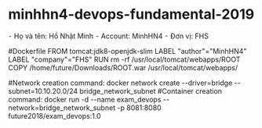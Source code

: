 # minhhn4-devops-fundamental-2019
⁃ Họ và tên: Hồ Nhật Minh
⁃ Account: MinhHN4
⁃ Đơn vị: FHS

#Dockerfile
FROM tomcat:jdk8-openjdk-slim
LABEL "author"="MinhHN4"
LABEL "company"="FHS"
RUN rm -rf /usr/local/tomcat/webapps/ROOT
COPY /home/future/Downloads/ROOT.war /usr/local/tomcat/webapps/

#Network creation command:
docker network create --driver=bridge --subnet=10.10.20.0/24 bridge_network_subnet
#Container creation command:
docker run -d --name exam_devops --network=bridge_network_subnet -p 8081:8080 future2018/exam_devops:1.0
